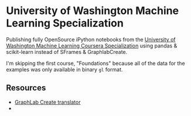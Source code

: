 # University of Washington Machine Learning Specialization
Publishing fully OpenSource iPython notebooks from the [University of Washington Machine Learning Coursera Specialization](https://www.coursera.org/specializations/machine-learning) using pandas & scikit-learn instead of SFrames & GraphlabCreate. 

I'm skipping the first course, "Foundations" because all of the data for the examples was only available in binary `gl` format.

## Resources
- [GraphLab Create translator](https://dato.com/learn/translator/)
- 

